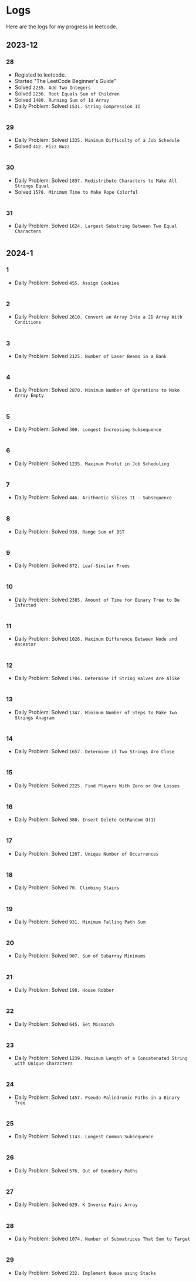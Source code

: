 # Logs
Here are the logs for my progress in leetcode.

## 2023-12
### 28
- Registed to leetcode.
- Started "The LeetCode Beginner's Guide"
- Solved `2235. Add Two Integers`
- Solved `2236. Root Equals Sum of Children`
- Solved `1480. Running Sum of 1d Array`
- Daily Problem: Solved `1531. String Compression II`

#
### 29
- Daily Problem: Solved `1335. Minimum Difficulty of a Job Schedule`
- Solved `412. Fizz Buzz`

#
### 30
- Daily Problem: Solved `1897. Redistribute Characters to Make All Strings Equal`
- Solved `1578. Minimum Time to Make Rope Colorful`

#
### 31
- Daily Problem: Solved `1624. Largest Substring Between Two Equal Characters`

#

## 2024-1
### 1
- Daily Problem: Solved `455. Assign Cookies`
#

### 2
- Daily Problem: Solved `2610. Convert an Array Into a 2D Array With Conditions`
#

### 3
- Daily Problem: Solved `2125. Number of Laser Beams in a Bank`
#

### 4
- Daily Problem: Solved `2870. Minimum Number of Operations to Make Array Empty`
#

### 5
- Daily Problem: Solved `300. Longest Increasing Subsequence`
#

### 6
- Daily Problem: Solved `1235. Maximum Profit in Job Scheduling`
#

### 7
- Daily Problem: Solved `446. Arithmetic Slices II - Subsequence`
#

### 8
- Daily Problem: Solved `938. Range Sum of BST`
#

### 9
- Daily Problem: Solved `872. Leaf-Similar Trees`
#

### 10
- Daily Problem: Solved `2385. Amount of Time for Binary Tree to Be Infected`
#

### 11
- Daily Problem: Solved `1026. Maximum Difference Between Node and Ancestor`
#

### 12
- Daily Problem: Solved `1704. Determine if String Halves Are Alike`
#

### 13
- Daily Problem: Solved `1347. Minimum Number of Steps to Make Two Strings Anagram`
#

### 14
- Daily Problem: Solved `1657. Determine if Two Strings Are Close`
#

### 15
- Daily Problem: Solved `2225. Find Players With Zero or One Losses`
#

### 16
- Daily Problem: Solved `380. Insert Delete GetRandom O(1)`
#

### 17
- Daily Problem: Solved `1207. Unique Number of Occurrences`
#

### 18
- Daily Problem: Solved `70. Climbing Stairs`
#

### 19
- Daily Problem: Solved `931. Minimum Falling Path Sum`
#

### 20
- Daily Problem: Solved `907. Sum of Subarray Minimums`
#

### 21
- Daily Problem: Solved `198. House Robber`
#

### 22
- Daily Problem: Solved `645. Set Mismatch`
#

### 23
- Daily Problem: Solved `1239. Maximum Length of a Concatenated String with Unique Characters`
#

### 24
- Daily Problem: Solved `1457. Pseudo-Palindromic Paths in a Binary Tree`
#

### 25
- Daily Problem: Solved `1143. Longest Common Subsequence`
#

### 26
- Daily Problem: Solved `576. Out of Boundary Paths`
#

### 27
- Daily Problem: Solved `629. K Inverse Pairs Array`
#

### 28
- Daily Problem: Solved `1074. Number of Submatrices That Sum to Target`
#

### 29
- Daily Problem: Solved `232. Implement Queue using Stacks`
#

